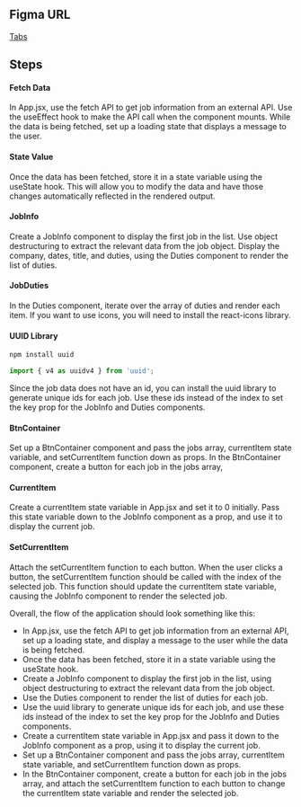 ## Figma URL

[Tabs](https://www.figma.com/file/FJC19b9eUWS62HKR8L9Dmn/Tabs?node-id=0%3A1&t=8Rio02EFK1r9ItDW-1)

## Steps

#### Fetch Data

In App.jsx, use the fetch API to get job information from an external API. Use the useEffect hook to make the API call when the component mounts. While the data is being fetched, set up a loading state that displays a message to the user.

#### State Value

Once the data has been fetched, store it in a state variable using the useState hook. This will allow you to modify the data and have those changes automatically reflected in the rendered output.

#### JobInfo

Create a JobInfo component to display the first job in the list. Use object destructuring to extract the relevant data from the job object. Display the company, dates, title, and duties, using the Duties component to render the list of duties.

#### JobDuties

In the Duties component, iterate over the array of duties and render each item. If you want to use icons, you will need to install the react-icons library.

#### UUID Library

```sh
npm install uuid
```

```js
import { v4 as uuidv4 } from 'uuid';
```

Since the job data does not have an id, you can install the uuid library to generate unique ids for each job. Use these ids instead of the index to set the key prop for the JobInfo and Duties components.

#### BtnContainer

Set up a BtnContainer component and pass the jobs array, currentItem state variable, and setCurrentItem function down as props. In the BtnContainer component, create a button for each job in the jobs array,

#### CurrentItem

Create a currentItem state variable in App.jsx and set it to 0 initially. Pass this state variable down to the JobInfo component as a prop, and use it to display the current job.

#### SetCurrentItem

Attach the setCurrentItem function to each button.
When the user clicks a button, the setCurrentItem function should be called with the index of the selected job. This function should update the currentItem state variable, causing the JobInfo component to render the selected job.

Overall, the flow of the application should look something like this:

- In App.jsx, use the fetch API to get job information from an external API, set up a loading state, and display a message to the user while the data is being fetched.
- Once the data has been fetched, store it in a state variable using the useState hook.
- Create a JobInfo component to display the first job in the list, using object destructuring to extract the relevant data from the job object.
- Use the Duties component to render the list of duties for each job.
- Use the uuid library to generate unique ids for each job, and use these ids instead of the index to set the key prop for the JobInfo and Duties components.
- Create a currentItem state variable in App.jsx and pass it down to the JobInfo component as a prop, using it to display the current job.
- Set up a BtnContainer component and pass the jobs array, currentItem state variable, and setCurrentItem function down as props.
- In the BtnContainer component, create a button for each job in the jobs array, and attach the setCurrentItem function to each button to change the currentItem state variable and render the selected job.
